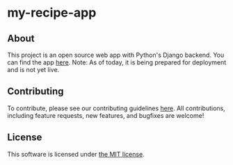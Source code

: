 # my-recipe-app

## About

This project is an open source web app with Python's Django backend. 
You can find the app [here](https://django-recipeapp.herokuapp.com/). 
Note: As of today, it is being prepared for deployment and is not yet live.

## Contributing

To contribute, please see our contributing guidelines [here](CONTRIBUTING.md). All contributions, including feature requests, new features, and bugfixes are welcome!

## License

This software is licensed under [the MIT license](LICENSE).